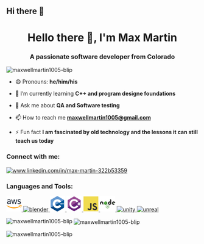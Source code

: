 ## Hi there 👋


<h1 align="center">Hello there 👋, I'm Max Martin</h1>
<h3 align="center">A passionate software developer from Colorado</h3>

<p align="left"> <img src="https://komarev.com/ghpvc/?username=maxwellmartin1005-blip&label=Profile%20views&color=0e75b6&style=flat" alt="maxwellmartin1005-blip" /> </p>

- 😄 Pronouns: **he/him/his**

- 🌱 I’m currently learning **C++ and program designe foundations**

- 💬 Ask me about **QA and Software testing**

- 📫 How to reach me **maxwellmartin1005@gmail.com**

- ⚡ Fun fact **I am fascinated by old technology and the lessons it can still teach us today**

<h3 align="left">Connect with me:</h3>
<p align="left">
<a href="https://linkedin.com/in/www.linkedin.com/in/max-martin-322b53359" target="blank"><img align="center" src="https://raw.githubusercontent.com/rahuldkjain/github-profile-readme-generator/master/src/images/icons/Social/linked-in-alt.svg" alt="www.linkedin.com/in/max-martin-322b53359" height="30" width="40" /></a>
</p>

<h3 align="left">Languages and Tools:</h3>
<p align="left"> <a href="https://aws.amazon.com" target="_blank" rel="noreferrer"> <img src="https://raw.githubusercontent.com/devicons/devicon/master/icons/amazonwebservices/amazonwebservices-original-wordmark.svg" alt="aws" width="40" height="40"/> </a> <a href="https://www.blender.org/" target="_blank" rel="noreferrer"> <img src="https://download.blender.org/branding/community/blender_community_badge_white.svg" alt="blender" width="40" height="40"/> </a> <a href="https://www.w3schools.com/cpp/" target="_blank" rel="noreferrer"> <img src="https://raw.githubusercontent.com/devicons/devicon/master/icons/cplusplus/cplusplus-original.svg" alt="cplusplus" width="40" height="40"/> </a> <a href="https://www.w3schools.com/cs/" target="_blank" rel="noreferrer"> <img src="https://raw.githubusercontent.com/devicons/devicon/master/icons/csharp/csharp-original.svg" alt="csharp" width="40" height="40"/> </a> <a href="https://developer.mozilla.org/en-US/docs/Web/JavaScript" target="_blank" rel="noreferrer"> <img src="https://raw.githubusercontent.com/devicons/devicon/master/icons/javascript/javascript-original.svg" alt="javascript" width="40" height="40"/> </a> <a href="https://nodejs.org" target="_blank" rel="noreferrer"> <img src="https://raw.githubusercontent.com/devicons/devicon/master/icons/nodejs/nodejs-original-wordmark.svg" alt="nodejs" width="40" height="40"/> </a> <a href="https://unity.com/" target="_blank" rel="noreferrer"> <img src="https://www.vectorlogo.zone/logos/unity3d/unity3d-icon.svg" alt="unity" width="40" height="40"/> </a> <a href="https://unrealengine.com/" target="_blank" rel="noreferrer"> <img src="https://raw.githubusercontent.com/kenangundogan/fontisto/036b7eca71aab1bef8e6a0518f7329f13ed62f6b/icons/svg/brand/unreal-engine.svg" alt="unreal" width="40" height="40"/> </a> </p>

<p><img align="left" src="https://github-readme-stats.vercel.app/api/top-langs?username=maxwellmartin1005-blip&show_icons=true&locale=en&layout=compact" alt="maxwellmartin1005-blip" /></p>

<p>&nbsp;<img align="center" src="https://github-readme-stats.vercel.app/api?username=maxwellmartin1005-blip&show_icons=true&locale=en" alt="maxwellmartin1005-blip" /></p>

<p><img align="center" src="https://github-readme-streak-stats.herokuapp.com/?user=maxwellmartin1005-blip&" alt="maxwellmartin1005-blip" /></p>

